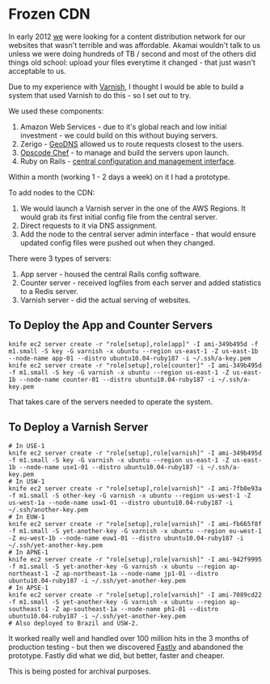 Frozen CDN
==========

In early 2012 [we](http://www.nonfiction.ca/) were looking for a content distribution network for our websites that wasn't terrible and was affordable. Akamai wouldn't talk to us unless we were doing hundreds of TB / second and most of the others did things old school: upload your files everytime it changed - that just wasn't acceptable to us.

Due to my experience with [Varnish](https://www.varnish-cache.org/), I thought I would be able to build a system that used Varnish to do this - so I set out to try.

We used these components:

1. Amazon Web Services - due to it's global reach and low initial investment - we could build on this without buying servers.
2. Zerigo - [GeoDNS](https://www.zerigo.com/news/launch-of-geodns-geolocation-load-balancing) allowed us to route requests closest to the users.
3. [Opscode Chef](http://www.opscode.com/chef/) - to manage and build the servers upon launch.
4. Ruby on Rails - [central configuration and management interface](https://github.com/darron/frozen-cdn_fe).

Within a month \(working 1 - 2 days a week\) on it I had a prototype.

To add nodes to the CDN:

1. We would launch a Varnish server in the one of the AWS Regions. It would grab its first initial config file from the central server.
2. Direct requests to it via DNS assignment.
3. Add the node to the central server admin interface - that would ensure updated config files were pushed out when they changed.

There were 3 types of servers:

1. App server - housed the central Rails config software.
2. Counter server - received logfiles from each server and added statistics to a Redis server.
3. Varnish server - did the actual serving of websites.

To Deploy the App and Counter Servers
------------

```
knife ec2 server create -r "role[setup],role[app]" -I ami-349b495d -f m1.small -S key -G varnish -x ubuntu --region us-east-1 -Z us-east-1b --node-name app-01 --distro ubuntu10.04-ruby187 -i ~/.ssh/a-key.pem
knife ec2 server create -r "role[setup],role[counter]" -I ami-349b495d -f m1.small -S key -G varnish -x ubuntu --region us-east-1 -Z us-east-1b --node-name counter-01 --distro ubuntu10.04-ruby187 -i ~/.ssh/a-key.pem
```

That takes care of the servers needed to operate the system.

To Deploy a Varnish Server
------------

```
# In USE-1
knife ec2 server create -r "role[setup],role[varnish]" -I ami-349b495d -f m1.small -S key -G varnish -x ubuntu --region us-east-1 -Z us-east-1b --node-name use1-01 --distro ubuntu10.04-ruby187 -i ~/.ssh/a-key.pem
# In USW-1
knife ec2 server create -r "role[setup],role[varnish]" -I ami-7fb0e93a -f m1.small -S other-key -G varnish -x ubuntu --region us-west-1 -Z us-west-1a --node-name usw1-01 --distro ubuntu10.04-ruby187 -i ~/.ssh/another-key.pem
# In EUW-1
knife ec2 server create -r "role[setup],role[varnish]" -I ami-fb665f8f -f m1.small -S yet-another-key -G varnish -x ubuntu --region eu-west-1 -Z eu-west-1b --node-name euw1-01 --distro ubuntu10.04-ruby187 -i ~/.ssh/yet-another-key.pem
# In APNE-1
knife ec2 server create -r "role[setup],role[varnish]" -I ami-942f9995 -f m1.small -S yet-another-key -G varnish -x ubuntu --region ap-northeast-1 -Z ap-northeast-1a --node-name jp1-01 --distro ubuntu10.04-ruby187 -i ~/.ssh/yet-another-key.pem
# In APSE-1
knife ec2 server create -r "role[setup],role[varnish]" -I ami-7089cd22 -f m1.small -S yet-another-key -G varnish -x ubuntu --region ap-southeast-1 -Z ap-southeast-1a --node-name ph1-01 --distro ubuntu10.04-ruby187 -i ~/.ssh/yet-another-key.pem
# Also deployed to Brazil and USW-2.
```

It worked really well and handled over 100 million hits in the 3 months of production testing - but then we discovered [Fastly](http://www.fastly.com/) and abandoned the prototype. Fastly did what we did, but better, faster and cheaper.

This is being posted for archival purposes.